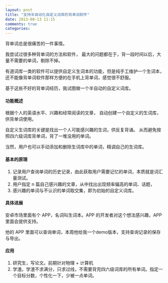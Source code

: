```yaml
---
layout: post
title: "支持半自动化自定义词库的背单词软件"
date: 2013-08-13 11:15
comments: true
categories: 
---
```


背单词总是很痛苦的一件事情。

我尝试过很多种背单词的方法和软件，
最大的问题都在于，背一段时间以后，大量不需要的单词，剔除不掉。

有道词库一类的软件可以提供自定义生词本的功能，但是纯手工维护一个生词本，
还不能像背单词软件那样方便的在手机上背单词，感觉很不舒服。

基于这些不好的背单词经历，我试图做一个半自动的自定义词库。

<!--more-->

#### 功能概述

根据个人的英语水平、兴趣和经常阅读的文章，
自动创建一个自定义的生词库，供背单词使用。

自定义生词库的关键是找出一个人可能感兴趣的生词，供反复背诵。
从而避免按照四六级词库背单词，背了一堆没用的单词。

当然，用户也可以手动添加和删除生词库中的单词，精调自己的生词库。

#### 基本的原理

1. 记录用户查询单词的历史记录，由此获取用户需要记忆的单词，本质就是词汇量测试。
2. 用户指定 n 篇自己感兴趣的文章，从中找出出现频率偏高的单词、话题，
3. 感兴趣的单词与不认识的单词取交集，即为初始的自定义词库。

#### 具体进展

安卓市场里面有个 APP，名词叫生词本。APP 的开发者对这个想法感兴趣，APP 里面会提供支持。

他的 APP 里面可以查询单词，本周他给我一个demo版本，支持查询记录的保存与导出。

#### 应用

1. 研究生，写论文。前期针对物理 + 计算机
2. 学渣。学渣不求满分，只求过线，不需要背完四六级词库的所有单词。指定一个目标分数，个性化一下，少被一点单词。
